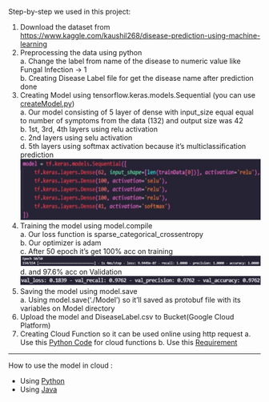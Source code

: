 Step-by-step we used in this project:
1. Download the dataset from https://www.kaggle.com/kaushil268/disease-prediction-using-machine-learning
2. Preprocessing the data using python </br>
a. Change the label from name of the disease to numeric value like Fungal Infection -> 1 </br>
b. Creating Disease Label file for get the disease name after prediction done
3. Creating Model using tensorflow.keras.models.Sequential (you can use [createModel.py](https://github.com/scarlettgrey/FinalProjectB4ngk1t2021/blob/main/createModel.py))</br>
a. Our model consisting of 5 layer of dense with input_size equal equal to number of symptoms from the data (132) and output size was 42 </br>
b. 1st, 3rd, 4th layers using relu activation </br>
c. 2nd layers using selu activation </br>
d. 5th layers using softmax activation because it’s multiclassification prediction </br>
![](https://github.com/scarlettgrey/FinalProjectB4ngk1t2021/blob/main/Images/model.jpg)
4. Training the model using model.compile </br>
a. Our loss function is sparse_categorical_crossentropy </br>
b. Our optimizer is adam </br>
c. After 50 epoch it’s get 100% acc on training </br>
![](https://github.com/scarlettgrey/FinalProjectB4ngk1t2021/blob/main/Images/Acc.jpg)
d. and 97.6% acc on Validation </br>
![](https://github.com/scarlettgrey/FinalProjectB4ngk1t2021/blob/main/Images/valAcc.jpg)
5. Saving the model using model.save </br>
a. Using model.save(‘./Model’) so it’ll saved as protobuf file with its variables on Model directory
6. Upload the model and DiseaseLabel.csv to Bucket(Google Cloud Platform)
7. Creating Cloud Function so it can be used online using http request
  a. Use this [Python Code](https://github.com/scarlettgrey/FinalProjectB4ngk1t2021/blob/main/CloudFunction/main.py) for cloud functions
  b. Use this [Requirement](https://github.com/scarlettgrey/FinalProjectB4ngk1t2021/blob/main/CloudFunction/requirements.txt)
--------------------------------------------------------------------------------------------------------
How to use the model in cloud : 
- Using [Python](https://github.com/scarlettgrey/FinalProjectB4ngk1t2021/blob/main/TestModelOnline/UseModelOnline.py)
- Using [Java](https://github.com/scarlettgrey/FinalProjectB4ngk1t2021/blob/main/TestModelOnline/SendPost.java)

